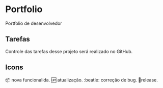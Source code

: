 # Portfolio
Portfolio de desenvolvedor

## Tarefas
Controle das tarefas desse projeto será realizado no GitHub.

## Icons
:package: nova funcionalida.
:up: atualização.
:beatle: correção de bug.
:checkered_flag:release.


